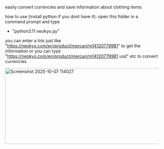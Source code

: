 easily convert currencies and save information about clothing items

how to use (install python if you dont have it):
open this folder in a command prompt and type
- "python3.11 neokyo.py"

you can enter a link just like "https://neokyo.com/en/product/mercari/m14120779981" to get the information
or you can type "https://neokyo.com/en/product/mercari/m14120779981 usd" etc to convert currencies

<img width="926" height="248" alt="Screenshot 2025-10-07 114027" src="https://github.com/user-attachments/assets/a5e93e3d-4c22-4e61-8701-c185d356178b" />
